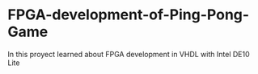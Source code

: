 # FPGA-development-of-Ping-Pong-Game
In this proyect Iearned about FPGA development in VHDL with Intel DE10 Lite 

